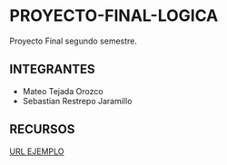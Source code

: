 # PROYECTO-FINAL-LOGICA
Proyecto Final segundo semestre.
## INTEGRANTES
- Mateo Tejada Orozco
- Sebastian Restrepo Jaramillo
## RECURSOS
[URL EJEMPLO](https://es.wikipedia.org/wiki/Markdown "Markdown")
